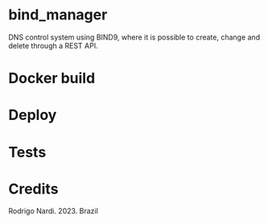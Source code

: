 # bind_manager
DNS control system using BIND9, where it is possible to create, change and delete through a REST API.

# Docker build

# Deploy

# Tests

# Credits
Rodrigo Nardi. 2023. Brazil
